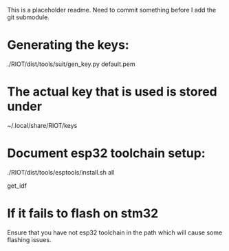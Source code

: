 This is a placeholder readme. Need to commit something before I add the
git submodule.

# Generating the keys:
./RIOT/dist/tools/suit/gen_key.py default.pem

# The actual key that is used is stored under
~/.local/share/RIOT/keys

# Document esp32 toolchain setup:

 ./RIOT/dist/tools/esptools/install.sh all

 get_idf

# If it fails to flash on stm32
Ensure that you have not esp32 toolchain in the path which will cause some flashing
issues.
